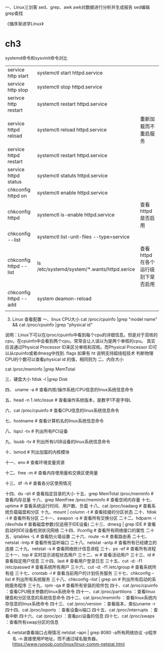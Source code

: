 
一、Linux三剑客
sed、grep、awk
awk对数据进行分析并生成报告
sed编辑
grep查找


《循序渐进学Linux》
# ch3 
systemd命令和sysvinit命令对比

| |  ||
| --- | -- |-|
|service http start|systemctl start httpd.service|
|service http stop|systemctl stop httpd.service|
|serivce http restart|systemctl restart httpd.service|
|service httpd reload| systemctl reload httpd.service|重新加载而不重启服务|
|service httpd restart|systemctl restart httpd.service |
|service httpd status|systemctl statuts httpd.service|
|chkconfig httpd on|systemctl enable httpd.service|
|chkconfig httpd|systemctl is-enable httpd.service|查看httpd是否启用|
|chkconfig --list|systemctl list-unit-files --type=service|
|chkconfig httpd --list|ls /etc/systemd/system/*.wants/httpd.serice|查看httpd在各个运行级别下是否启用
|chkconfig httpd --add|system deamon-reload|
|||


3. Linux 查看配置
一、linux CPU大小
  cat /proc/cpuinfo |grep "model name" && cat /proc/cpuinfo |grep "physical id"


说明：Linux下可以在/proc/cpuinfo中看到每个cpu的详细信息。但是对于双核的cpu，在cpuinfo中会看到两个cpu。常常会让人误以为是两个单核的cpu。
其实应该通过Physical Processor ID来区分单核和双核。而Physical Processor ID可以从cpuinfo或者dmesg中找到. flags 如果有 ht 说明支持超线程技术 判断物理CPU的个数可以查看physical id 的值，相同则为
二、内存大小

cat /proc/meminfo |grep MemTotal



三、硬盘大小
fdisk -l |grep Disk


四、 
uname -a # 查看内核/操作系统/CPU信息的linux系统信息命令

五、head -n 1 /etc/issue # 查看操作系统版本，是数字1不是字母L



六、cat /proc/cpuinfo # 查看CPU信息的linux系统信息命令





七、hostname # 查看计算机名的linux系统信息命令



八、lspci -tv # 列出所有PCI设备



九、lsusb -tv # 列出所有USB设备的linux系统信息命令

十、lsmod # 列出加载的内核模块

十一、env # 查看环境变量资源

十二、free -m # 查看内存使用量和交换区使用量

十三、df -h # 查看各分区使用情况

十四、du -sh # 查看指定目录的大小
十五、grep MemTotal /proc/meminfo # 查看内存总量
十六、grep MemFree /proc/meminfo # 查看空闲内存量
十七、uptime # 查看系统运行时间、用户数、负载
十八、cat /proc/loadavg # 查看系统负载磁盘和分区
十九、mount | column -t # 查看挂接的分区状态
二十、fdisk -l # 查看所有分区
二十一、swapon -s # 查看所有交换分区
二十二、hdparm -i /dev/hda # 查看磁盘参数(仅适用于IDE设备)
二十三、dmesg | grep IDE # 查看启动时IDE设备检测状况网络
二十四、ifconfig # 查看所有网络接口的属性
二十五、iptables -L # 查看防火墙设置
二十六、route -n # 查看路由表
二十七、netstat -lntp # 查看所有监听端口
二十八、netstat -antp # 查看所有已经建立的连接
二十九、netstat -s # 查看网络统计信息进程
三十、ps -ef # 查看所有进程
三十一、top # 实时显示进程状态用户
三十二、w # 查看活动用户
三十三、id # 查看指定用户信息
三十四、last # 查看用户登录日志
三十五、cut -d: -f1 /etc/passwd # 查看系统所有用户
三十六、cut -d: -f1 /etc/group # 查看系统所有组
三十七、crontab -l # 查看当前用户的计划任务服务
三十七、chkconfig –list # 列出所有系统服务
三十八、chkconfig –list | grep on # 列出所有启动的系统服务程序
三十九、rpm -qa # 查看所有安装的软件包
四十、cat /proc/cpuinfo ：查看CPU相关参数的linux系统命令
四十一、cat /proc/partitions ：查看linux硬盘和分区信息的系统信息命令
四十二、cat /proc/meminfo ：查看linux系统内存信息的linux系统命令
四十三、cat /proc/version ：查看版本，类似uname -r
四十四、cat /proc/ioports ：查看设备io端口
四十五、cat /proc/interrupts ：查看中断
四十六、cat /proc/pci ：查看pci设备的信息
四十七、cat /proc/swaps ：查看所有swap分区的信息


4. netstat查看端口占用情况
netstat –apn | grep 8080
-a所有网络协议
-p程序名
-n 直接使用IP地址，而不通过域名服务器。
https://www.runoob.com/linux/linux-comm-netstat.html